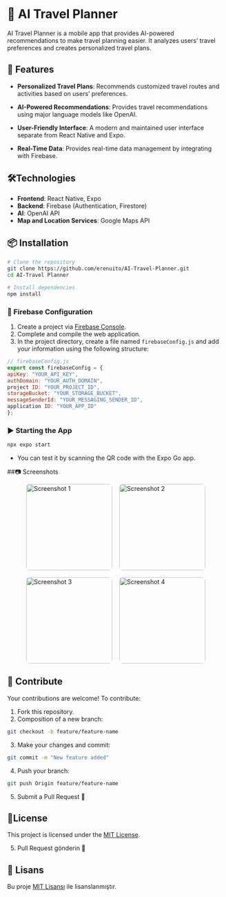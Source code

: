 # 🧭 AI Travel Planner

AI Travel Planner is a mobile app that provides AI-powered recommendations to make travel planning easier. It analyzes users’ travel preferences and creates personalized travel plans.

## 🚀 Features

- **Personalized Travel Plans**: Recommends customized travel routes and activities based on users’ preferences.

- **AI-Powered Recommendations**: Provides travel recommendations using major language models like OpenAI.

- **User-Friendly Interface**: A modern and maintained user interface separate from React Native and Expo.

- **Real-Time Data**: Provides real-time data management by integrating with Firebase.

## 🛠️Technologies

- **Frontend**: React Native, Expo
- **Backend**: Firebase (Authentication, Firestore)
- **AI**: OpenAI API
- **Map and Location Services**: Google Maps API

## 📦 Installation

``` bash
# Clone the repository
git clone https://github.com/erenuito/AI-Travel-Planner.git
cd AI-Travel Planner

# Install dependencies
npm install
```

### 🔧 Firebase Configuration

1. Create a project via [Firebase Console](https://console.firebase.google.com/).
2. Complete and compile the web application.
3. In the project directory, create a file named `firebaseConfig.js` and add your information using the following structure:

```javascript
// firebaseConfig.js
export const firebaseConfig = {
apiKey: "YOUR_API_KEY",
authDomain: "YOUR_AUTH_DOMAIN",
project ID: "YOUR_PROJECT_ID",
storageBucket: "YOUR_STORAGE_BUCKET",
messageSenderId: "YOUR_MESSAGING_SENDER_ID",
application ID: "YOUR_APP_ID"
};
```

### ▶️ Starting the App

``` bash
npx expo start
```

- You can test it by scanning the QR code with the Expo Go app.

##📷 Screenshots
<div style="display: flex; flex-wrap: wrap; gap: 16px; justify-content: center;"> <img src="https://github.com/user-attachments/assets/3f685d82-0f01-4aa6-a2e8-0fa57db8292c" alt="Screenshot 1" style="width: 200px; border-radius: 8px;" /> <img src="https://github.com/user-attachments/assets/89a1cbe3-49ea-40f6-87d4-ba39dc0a45f7" alt="Screenshot 2" style="width: 200px; border-radius: 8px;" /> <img src="https://github.com/user-attachments/assets/b097b7aa-f0b3-4047-ad05-d58e44117db3" alt="Screenshot 3" style="width: 200px; border-radius: 8px;" /> <img src="https://github.com/user-attachments/assets/253cec3f-f9f9-4503-b907-610153aa4891" alt="Screenshot 4" style="width: 200px; border-radius: 8px;" /> </div>

## 🤝 Contribute

Your contributions are welcome! To contribute:

1. Fork this repository.
2. Composition of a new branch:
``` bash
git checkout -b feature/feature-name
```
3. Make your changes and commit:
``` bash
git commit -m "New feature added"
```
4. Push your branch:
``` bash
git push Origin feature/feature-name
```
5. Submit a Pull Request 🎉

## 📄License

This project is licensed under the [MIT License](LICENSE).

5. Pull Request gönderin 🎉

## 📄 Lisans

Bu proje [MIT Lisansı](LICENSE) ile lisanslanmıştır.
